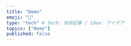 ```yaml
---
title: "Demo"
emoji: "📑"
type: "tech" # tech: 技術記事 / idea: アイデア
topics: ["Demo"]
published: false
---
```

